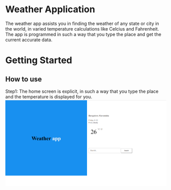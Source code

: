 # Weather Application
The weather app assists you in finding the weather of any state or city in the world, in varied temperature 
calculations like Celcius and Fahrenheit. The app is programmed in such a way that you type the place and get the current accurate data.

# Getting Started
## How to use 
   Step1: The home screen is explicit, in such a way that you type the place and the temperature is displayed for you. 
   ![HomePage](images/homepage.PNG)
   
